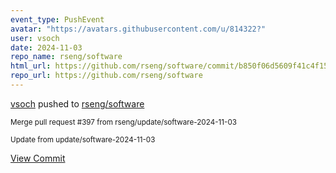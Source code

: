 ```yaml
---
event_type: PushEvent
avatar: "https://avatars.githubusercontent.com/u/814322?"
user: vsoch
date: 2024-11-03
repo_name: rseng/software
html_url: https://github.com/rseng/software/commit/b850f06d5609f41c4f15f37c9082745b444aab99
repo_url: https://github.com/rseng/software
---
```


<a href='https://github.com/vsoch' target='_blank'>vsoch</a> pushed to <a href='https://github.com/rseng/software' target='_blank'>rseng/software</a>

<small>Merge pull request #397 from rseng/update/software-2024-11-03

Update from update/software-2024-11-03</small>

<a href='https://github.com/rseng/software/commit/b850f06d5609f41c4f15f37c9082745b444aab99' target='_blank'>View Commit</a>